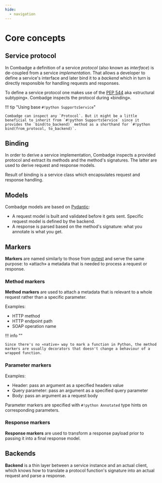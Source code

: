 ```yaml
---
hide:
  - navigation
---
```


# Core concepts

## Service protocol

In Combadge a definition of a service _protocol_ (also known as _interface_) is de-coupled from a service _implementation_. That allows a developer to define a service's interface and later bind it to a _backend_ which in turn is directly responsible for handling requests and responses.

To define a service protocol one makes use of the [PEP 544](https://peps.python.org/pep-0544/) aka «structural subtyping». Combadge inspects the protocol during «binding».

!!! tip "Using base `#!python SupportsService`"

    Combadge can inspect any `Protocol`. But it might be a little beneficial to inherit from `#!python SupportsService` since it provides the `bind(to_backend)` method as a shorthand for `#!python bind(from_protocol, to_backend)`.

## Binding

In order to derive a service implementation, Combadge inspects a provided protocol and extract its methods and the method's signatures. The latter are used to derive request and response models.

Result of binding is a service class which encapsulates request and response handling.

## Models

Combadge models are based on [Pydantic](https://docs.pydantic.dev/):

- A request model is built and validated before it gets sent. Specific request model is defined by the backend.
- A response is parsed based on the method's signature: what you annotate is what you get.

## Markers

**Markers** are named similarly to those from [pytest](https://docs.pytest.org/en/7.1.x/example/markers.html) and serve the same purpose: to «attach» a metadata that is needed to process a request or response.

### Method markers

**Method markers** are used to attach a metadata that is relevant to a whole request rather than a specific parameter.

Examples:

- HTTP method
- HTTP endpoint path
- SOAP operation name

!!! info ""

    Since there's no «native» way to mark a function in Python, the method markers are usually decorators that doesn't change a behaviour of a wrapped function.

### Parameter markers

Examples:

- Header: pass an argument as a specified headers value
- Query parameter: pass an argument as a specified query parameter
- Body: pass an argument as a request body

Parameter markers are specified with `#!python Annotated` type hints on corresponding parameters.

### Response markers

**Response markers** are used to transform a response payload prior to passing it into a final response model.

## Backends

**Backend** is a thin layer between a service instance and an actual client, which knows how to translate a protocol function's signature into an actual request and parse a response.
